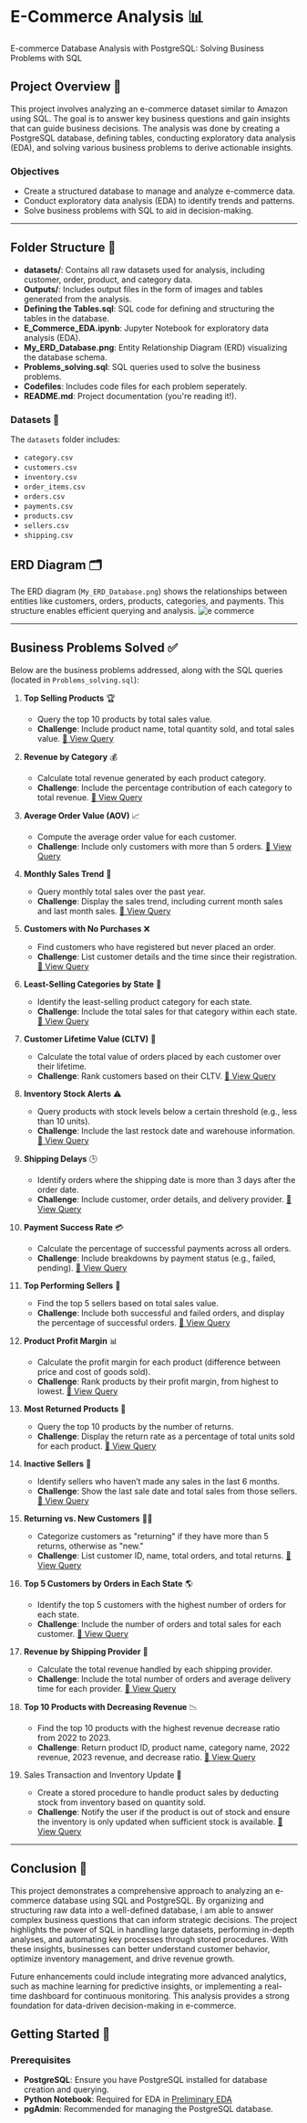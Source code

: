 # E-Commerce Analysis 📊

E-commerce Database Analysis with PostgreSQL: Solving Business Problems with SQL

## Project Overview 📝
This project involves analyzing an e-commerce dataset similar to Amazon using SQL. The goal is to answer key business questions and gain insights that can guide business decisions. The analysis was done by creating a PostgreSQL database, defining tables, conducting exploratory data analysis (EDA), and solving various business problems to derive actionable insights.

### Objectives
- Create a structured database to manage and analyze e-commerce data.
- Conduct exploratory data analysis (EDA) to identify trends and patterns.
- Solve business problems with SQL to aid in decision-making.
---
## Folder Structure 📂
- **datasets/**: Contains all raw datasets used for analysis, including customer, order, product, and category data.
- **Outputs/**: Includes output files in the form of images and tables generated from the analysis.
- **Defining the Tables.sql**: SQL code for defining and structuring the tables in the database.
- **E_Commerce_EDA.ipynb**: Jupyter Notebook for exploratory data analysis (EDA).
- **My_ERD_Database.png**: Entity Relationship Diagram (ERD) visualizing the database schema.
- **Problems_solving.sql**: SQL queries used to solve the business problems.
- **Codefiles**: Includes code files for each problem seperately.
- **README.md**: Project documentation (you're reading it!).

### Datasets 📁
The `datasets` folder includes:
- `category.csv`
- `customers.csv`
- `inventory.csv`
- `order_items.csv`
- `orders.csv`
- `payments.csv`
- `products.csv`
- `sellers.csv`
- `shipping.csv`

## ERD Diagram 🗂️
The ERD diagram (`My_ERD_Database.png`) shows the relationships between entities like customers, orders, products, categories, and payments. This structure enables efficient querying and analysis.
![e commerce ](https://github.com/user-attachments/assets/7f0e498b-b98b-4260-8f8d-4a7f4ea801d8)

---

## Business Problems Solved ✅

Below are the business problems addressed, along with the SQL queries (located in `Problems_solving.sql`):

1. **Top Selling Products** 🏆  
   - Query the top 10 products by total sales value.
   - **Challenge**: Include product name, total quantity sold, and total sales value.
    [📄 View Query](Codefiles/Problem_1.sql)


2. **Revenue by Category** 💰  
   - Calculate total revenue generated by each product category.
   - **Challenge**: Include the percentage contribution of each category to total revenue.
 [📄 View Query](Codefiles/Problem_2.sql)
3. **Average Order Value (AOV)** 📈  
   - Compute the average order value for each customer.
   - **Challenge**: Include only customers with more than 5 orders.
    [📄 View Query](Codefiles/Problem_3.sql)
4. **Monthly Sales Trend** 📅  
   - Query monthly total sales over the past year.
   - **Challenge**: Display the sales trend, including current month sales and last month sales.
      [📄 View Query](Codefiles/Problem_4.sql)
5. **Customers with No Purchases** ❌  
   - Find customers who have registered but never placed an order.
   - **Challenge**: List customer details and the time since their registration.
       [📄 View Query](Codefiles/Problem_5.sql)

6. **Least-Selling Categories by State** 🚨  
   - Identify the least-selling product category for each state.
   - **Challenge**: Include the total sales for that category within each state.
    [📄 View Query](Codefiles/Problem_6.sql)

7. **Customer Lifetime Value (CLTV)** 💸  
   - Calculate the total value of orders placed by each customer over their lifetime.
   - **Challenge**: Rank customers based on their CLTV.
    [📄 View Query](Codefiles/Problem_7.sql)

8. **Inventory Stock Alerts** ⚠️  
   - Query products with stock levels below a certain threshold (e.g., less than 10 units).
   - **Challenge**: Include the last restock date and warehouse information.
    [📄 View Query](Codefiles/Problem_8.sql)

9. **Shipping Delays** 🕒  
   - Identify orders where the shipping date is more than 3 days after the order date.
   - **Challenge**: Include customer, order details, and delivery provider.
      [📄 View Query](Codefiles/Problem_9.sql)
     
10. **Payment Success Rate** 💳  
    - Calculate the percentage of successful payments across all orders.
    - **Challenge**: Include breakdowns by payment status (e.g., failed, pending).
     [📄 View Query](Codefiles/Problem_10.sql)

11. **Top Performing Sellers** 🥇  
    - Find the top 5 sellers based on total sales value.
    - **Challenge**: Include both successful and failed orders, and display the percentage of successful orders.
    [📄 View Query](Codefiles/Problem_11.sql)

12. **Product Profit Margin** 📊  
    - Calculate the profit margin for each product (difference between price and cost of goods sold).
    - **Challenge**: Rank products by their profit margin, from highest to lowest.
     [📄 View Query](Codefiles/Problem_12.sql)

13. **Most Returned Products** 🔄  
    - Query the top 10 products by the number of returns.
    - **Challenge**: Display the return rate as a percentage of total units sold for each product.
     [📄 View Query](Codefiles/Problem_13.sql)

15. **Inactive Sellers** 🛑  
    - Identify sellers who haven’t made any sales in the last 6 months.
    - **Challenge**: Show the last sale date and total sales from those sellers.
       [📄 View Query](Codefiles/Problem_15.sql)

16. **Returning vs. New Customers** 🔄👤  
    - Categorize customers as "returning" if they have more than 5 returns, otherwise as "new."
    - **Challenge**: List customer ID, name, total orders, and total returns.
     [📄 View Query](Codefiles/Problem_16.sql)

17. **Top 5 Customers by Orders in Each State** 🌎  
    - Identify the top 5 customers with the highest number of orders for each state.
    - **Challenge**: Include the number of orders and total sales for each customer.
      [📄 View Query](Codefiles/Problem_17.sql)
      
18. **Revenue by Shipping Provider** 🚚  
    - Calculate the total revenue handled by each shipping provider.
    - **Challenge**: Include the total number of orders and average delivery time for each provider.
    [📄 View Query](Codefiles/Problem_18.sql)
19. **Top 10 Products with Decreasing Revenue** 📉  
    - Find the top 10 products with the highest revenue decrease ratio from 2022 to 2023.
    - **Challenge**: Return product ID, product name, category name, 2022 revenue, 2023 revenue, and decrease ratio.
       [📄 View Query](Codefiles/Problem_19.sql)
20. Sales Transaction and Inventory Update 🛒
    - Create a stored procedure to handle product sales by deducting stock from inventory based on quantity sold.
    - **Challenge**: Notify the user if the product is out of stock and ensure the inventory is only updated when sufficient stock is available.
      [📄 View Query](Codefiles/Problem_20.sql)
---
## Conclusion 🎉

This project demonstrates a comprehensive approach to analyzing an e-commerce database using SQL and PostgreSQL. By organizing and structuring raw data into a well-defined database, i am able to answer complex business questions that can inform strategic decisions. The project highlights the power of SQL in handling large datasets, performing in-depth analyses, and automating key processes through stored procedures. With these insights, businesses can better understand customer behavior, optimize inventory management, and drive revenue growth.

Future enhancements could include integrating more advanced analytics, such as machine learning for predictive insights, or implementing a real-time dashboard for continuous monitoring. This analysis provides a strong foundation for data-driven decision-making in e-commerce.

## Getting Started 🚀

### Prerequisites
- **PostgreSQL**: Ensure you have PostgreSQL installed for database creation and querying.
- **Python Notebook**: Required for EDA in [Preliminary EDA](E_Commerce_EDA.ipynb)
- **pgAdmin**: Recommended for managing the PostgreSQL database.



